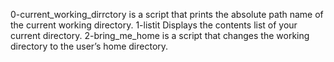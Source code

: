  0-current_working_dirrctory is a script that prints the absolute path name of the current working directory.
 1-listit Displays the contents list of your current directory.
 2-bring_me_home is a script that changes the working directory to the user’s home directory.
